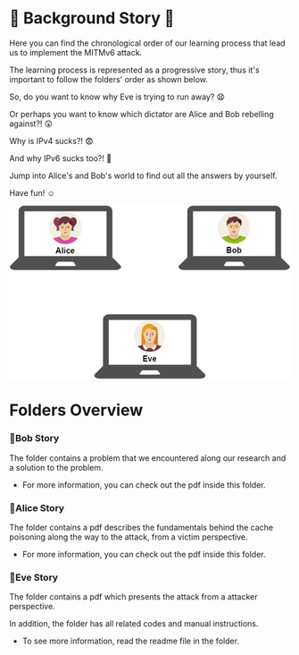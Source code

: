 # 📖 Background Story 📖
Here you can find the chronological order of our learning process that lead us to implement the MITMv6 attack. 

The learning process is represented as a progressive story, thus it's important to follow the folders' order as shown below.

So, do you want to know why Eve is trying to run away? 😧

Or perhaps you want to know which dictator are Alice and Bob rebelling against?! 😲

Why is IPv4 sucks?! 😨

And why IPv6 sucks too?! 🤯

Jump into Alice's and Bob's world to find out all the answers by yourself.

Have fun! ☺️

<p align="center">
<img align="center" src="Alice&Bob_world.jpg" />
</p>

# Folders Overview

### 📁Bob Story
The folder contains a problem that we encountered along our research and a solution to the problem.
* For more information, you can check out the pdf inside this folder. 

### 📁Alice Story
The folder contains a pdf describes the fundamentals behind the cache poisoning along the way to the attack, from a victim perspective. 
* For more information, you can check out the pdf inside this folder. 

### 📁Eve Story 
The folder contains a pdf which presents the attack from a attacker perspective. 

In addition, the folder has all related codes and manual instructions.
* To see more information, read the readme file in the folder.
